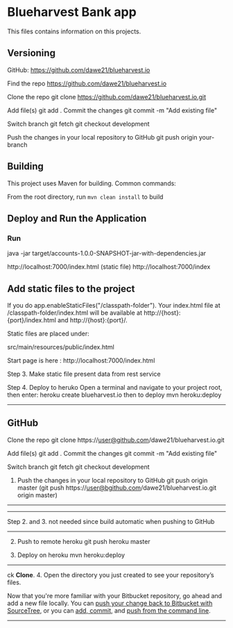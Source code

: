 # Blueharvest Bank app

This files contains information on this projects.

## Versioning

GitHub: https://github.com/dawe21/blueharvest.io

Find the repo
https://github.com/dawe21/blueharvest.io

Clone the repo
git clone https://github.com/dawe21/blueharvest.io.git

Add file(s)
git add .
Commit the changes
git commit -m "Add existing file"

Switch branch
git fetch
git checkout development

Push the changes in your local repository to GitHub
git push origin your-branch

## Building

This project uses Maven for building. Common commands:

From the root directory, run ``mvn clean install`` to build

## Deploy and Run the Application

### Run
java -jar target/accounts-1.0.0-SNAPSHOT-jar-with-dependencies.jar

http://localhost:7000/index.html (static file)
http://localhost:7000/index

## Add static files to the project

If you do app.enableStaticFiles("/classpath-folder"). Your index.html file at /classpath-folder/index.html will be available at http://{host}:{port}/index.html and http://{host}:{port}/.

Static files are placed under:

src/main/resources/public/index.html

Start page is here : http://localhost:7000/index.html

Step 3. Make static file present data from rest service

Step 4. Deploy to heruko
Open a terminal and navigate to your project root, then enter:
heroku create blueharvest.io
then to deploy
mvn heroku:deploy

---

## GitHub

Clone the repo
git clone https://user@github.com/dawe21/blueharvest.io.git

Add file(s)
git add .
Commit the changes
git commit -m "Add existing file"

Switch branch
git fetch
git checkout development

1. Push the changes in your local repository to GitHub
git push origin master
(git push https://user@bgithub.com/dawe21/blueharvest.io.git origin master)

---
***
Step 2. and 3. not needed since build automatic when pushing to GitHub
***

2. Push to remote heroku
git push heroku master

3. Deploy on heroku
mvn heroku:deploy
---
ck **Clone**.
4. Open the directory you just created to see your repository’s files.

Now that you're more familiar with your Bitbucket repository, go ahead and add a new file locally. You can [push your change back to Bitbucket with SourceTree](https://confluence.atlassian.com/x/iqyBMg), or you can [add, commit,](https://confluence.atlassian.com/x/8QhODQ) and [push from the command line](https://confluence.atlassian.com/x/NQ0zDQ).

---
